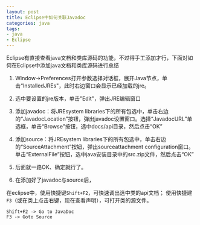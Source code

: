 ```yaml
---
layout: post
title: Eclipse中如何关联Javadoc
categories: java
tags: 
- java
- Eclipse
---
```


Eclipse有直接查看java文档和类库源码的功能，不过得手工添加才行，下面对如何在Eclipse中添加java文档和类库源码进行总结

1. Window->Preferences打开参数选择对话框，展开Java节点，单击“InstalledJREs"，此时右边窗口会显示已经加载的jre。

2. 选中要设置的jre版本，单击"Edit"，弹出JRE编辑窗口

3. 添加javadoc：将JREsystem libraries下的所有包选中，单击右边的“JavadocLocation”按钮，弹出javadoc设置窗口。选择“JavadocURL”单选框，单击“Browse”按钮，选中docs/api目录，然后点击“OK”

4. 添加source：将JREsystem libraries下的所有包选中，单击右边的“SourceAttachment”按钮，弹出sourceattachment configuration窗口。单击“ExternalFile”按钮，选中java安装目录中的src.zip文件，然后点击“OK”

5. 后面就一路OK、确定就行了。

6. 在添加好了javadoc与source后，

在eclipse中，使用快捷键`Shift+F2`，可快速调出选中类的api文档；
使用快捷建`F3`（或在类上点击右键，现在查看声明），可打开类的源文件。

    Shift+F2 -> Go to JavaDoc
    F3 -> Goto Source

